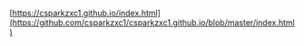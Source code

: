 [https://csparkzxc1.github.io/index.html](https://github.com/csparkzxc1/csparkzxc1.github.io/blob/master/index.html)

